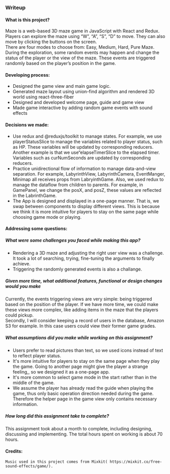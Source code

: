 ### Writeup
#### What is this project?
Maze is a web-based 3D maze game in JavaScript with React and Redux. Players can explore the maze using “W”, “A”, “S”, “D” to move. They can also move by clicking the buttons on the screen.  
There are four modes to choose from: Easy, Medium, Hard, Pure Maze.  
During the exploration, some random events may happen and change the status of the player or the view of the maze. These events are triggered randomly based on the player’s position in the game.  
 
#### Developing process:
* Designed the game view and main game logic.
* Generated maze layout using union-find algorithm and rendered 3D world using react-three-fiber
* Designed and developed welcome page, guide and game view
* Made game interactive by adding random game events with sound effects

#### Decisions we made:
* Use redux and @reduxjs/toolkit to manage states. 
For example, we use playerStatusSlice to manage the variables related to player status, such as HP. These variables will be updated by corresponding reducers.
Another example is that we use“elapseTimerSlice to the elapsed timer. Variables such as curNumSeconds are updated by corresponding reducers.
* Practice unidirectional flow of information to manage data-and-view separation. For example, LabyrinthView, LabyrinthCamera, EventManger, Minimap all receives props from LabryinthGame.
Also, we used redux to manage the dataflow from children to parents. For example, in GamePanel, we change the posX, and posZ, these values are reflected in the LabrinthGame.
* The App is designed and displayed in a one-page manner. That is, we swap between components to display different views. This is because we think it is more intuitive for players to stay on the same page while choosing game mode or playing. 

#### Addressing some questions:

##### What were some challenges you faced while making this app?
* Rendering a 3D maze and adjusting the right user view was a challenge. It took a lot of searching, trying, fine-tuning the arguments to finally achieve.
* Triggering the randomly generated events is also a challange.

##### Given more time, what additional features, functional or design changes would you make
Currently, the events triggering views are very simple: being triggered based on the position of the player. If we have more time, we could make these views more complex, like adding items in the maze that the players could pickup.  
Secondly, I will consider keeping a record of users in the database, Amazon S3 for example. In this case users could view their former game grades.  

##### What assumptions did you make while working on this assignment?
* Users prefer to read pictures than text, so we used icons instead of text to reflect player status.  
* It's more intuitive for players to stay on the same page when they play the game. Going to another page might give the player a strange feeling,, so we designed it as a one-page app.  
* It's more common to select game mode in the start rather than in the middle of the game.  
* We assume the player has already read the guide when playing the game, thus only basic operation direction needed during the game. Therefore the helper page in the game view only contains necessary information.  

##### How long did this assignment take to complete?
This assignment took about a month to complete, including designing, discussing and implementing. The total hours spent on working is about 70 hours.

#### Credits:
	Music used in this project comes from Mixkit( https://mixkit.co/free-sound-effects/game/).

